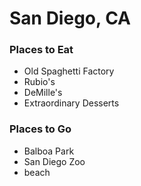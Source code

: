 # San Diego, CA

### Places to Eat
- Old Spaghetti Factory
- Rubio's
- DeMille's
- Extraordinary Desserts

### Places to Go
- Balboa Park
- San Diego Zoo
- beach
